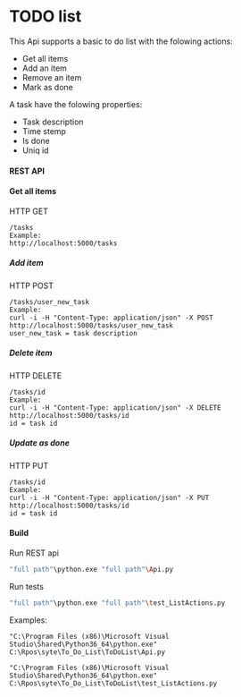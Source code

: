 # TODO list
This Api supports a basic to do list with the folowing actions:
 * Get all items
 * Add an item
 * Remove an item 
 * Mark as done

A task have the folowing properties: 
 * Task description
 * Time stemp 
 * Is done 
 * Uniq id


#### REST API
#### Get all items
HTTP GET
```
/tasks
Example:
http://localhost:5000/tasks
```

##### Add item
HTTP POST
```
/tasks/user_new_task
Example:
curl -i -H "Content-Type: application/json" -X POST http://localhost:5000/tasks/user_new_task
user_new_task = task description
```

##### Delete item
HTTP DELETE
```
/tasks/id
Example:
curl -i -H "Content-Type: application/json" -X DELETE http://localhost:5000/tasks/id
id = task id
```

##### Update as done
HTTP PUT
```
/tasks/id
Example:
curl -i -H "Content-Type: application/json" -X PUT http://localhost:5000/tasks/id
id = task id
```


#### Build
Run REST api
``` bash
"full path"\python.exe "full path"\Api.py
```
Run tests
``` bash
"full path"\python.exe "full path"\test_ListActions.py
```



Examples:
```
"C:\Program Files (x86)\Microsoft Visual Studio\Shared\Python36_64\python.exe" C:\Rpos\syte\To_Do_List\ToDoList\Api.py

"C:\Program Files (x86)\Microsoft Visual Studio\Shared\Python36_64\python.exe" C:\Rpos\syte\To_Do_List\ToDoList\test_ListActions.py
```